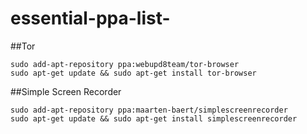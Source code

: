 # essential-ppa-list-

##Tor
```
sudo add-apt-repository ppa:webupd8team/tor-browser
sudo apt-get update && sudo apt-get install tor-browser
```

##Simple Screen Recorder
```
sudo add-apt-repository ppa:maarten-baert/simplescreenrecorder
sudo apt-get update && sudo apt-get install simplescreenrecorder
```

